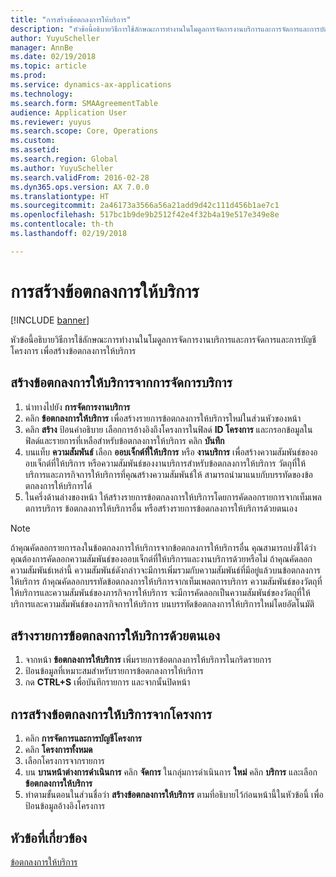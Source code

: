 ```yaml
---
title: "การสร้างข้อตกลงการให้บริการ"
description: "หัวข้อนี้อธิบายวิธีการใช้ลักษณะการทำงานในโมดูลการจัดการงานบริการและการจัดการและการบัญชีโครงการ เพื่อสร้างข้อตกลงการให้บริการ"
author: YuyuScheller
manager: AnnBe
ms.date: 02/19/2018
ms.topic: article
ms.prod: 
ms.service: dynamics-ax-applications
ms.technology: 
ms.search.form: SMAAgreementTable
audience: Application User
ms.reviewer: yuyus
ms.search.scope: Core, Operations
ms.custom: 
ms.assetid: 
ms.search.region: Global
ms.author: YuyuScheller
ms.search.validFrom: 2016-02-28
ms.dyn365.ops.version: AX 7.0.0
ms.translationtype: HT
ms.sourcegitcommit: 2a46173a3566a56a21add9d42c111d456b1ae7c1
ms.openlocfilehash: 517bc1b9de9b2512f42e4f32b4a19e517e349e8e
ms.contentlocale: th-th
ms.lasthandoff: 02/19/2018

---
```


# <a name="create-service-agreements"></a>การสร้างข้อตกลงการให้บริการ

[!INCLUDE [banner](../includes/banner.md)]

หัวข้อนี้อธิบายวิธีการใช้ลักษณะการทำงานในโมดูลการจัดการงานบริการและการจัดการและการบัญชีโครงการ เพื่อสร้างข้อตกลงการให้บริการ

## <a name="create-a-service-agreement-from-service-management"></a>สร้างข้อตกลงการให้บริการจากการจัดการบริการ

1. นำทางไปยัง **การจัดการงานบริการ**
2. คลิก **ข้อตกลงการให้บริการ** เพื่อสร้างรายการข้อตกลงการให้บริการใหม่ในส่วนหัวของหน้า 
3. คลิก **สร้าง** ป้อนคำอธิบาย เลือกการอ้างอิงถึงโครงการในฟิลด์ **ID โครงการ** และกรอกข้อมูลในฟิลด์และรายการที่เหลือสำหรับข้อตกลงการให้บริการ คลิก **บันทึก**
4. บนแท็บ **ความสัมพันธ์** เลือก **ออบเจ็กต์ที่ให้บริการ** หรือ **งานบริการ** เพื่อสร้างความสัมพันธ์ของออบเจ็กต์ที่ให้บริการ หรือความสัมพันธ์ของงานบริการสำหรับข้อตกลงการให้บริการ วัตถุที่ให้บริการและภารกิจการให้บริการที่คุณสร้างความสัมพันธ์ให้ สามารถนำมาแนบกับบรรทัดของข้อตกลงการให้บริการได้
5. ในครึ่งด้านล่างของหน้า ให้สร้างรายการข้อตกลงการให้บริการโดยการคัดลอกรายการจากเท็มเพลตการบริการ ข้อตกลงการให้บริการอื่น หรือสร้างรายการข้อตกลงการให้บริการด้วยตนเอง

> [!NOTE]
> ถ้าคุณคัดลอกรายการลงในข้อตกลงการให้บริการจากข้อตกลงการให้บริการอื่น คุณสามารถบ่งชี้ได้ว่าคุณต้องการคัดลอกความสัมพันธ์ของออบเจ็กต์ที่ให้บริการและงานบริการด้วยหรือไม่ ถ้าคุณคัดลอกความสัมพันธ์เหล่านี้ ความสัมพันธ์ดังกล่าวจะมีการเพิ่มรวมกับความสัมพันธ์ที่มีอยู่แล้วบนข้อตกลงการให้บริการ ถ้าคุณคัดลอกบรรทัดข้อตกลงการให้บริการจากเท็มเพลตการบริการ ความสัมพันธ์ของวัตถุที่ให้บริการและความสัมพันธ์ของภารกิจการให้บริการ จะมีการคัดลอกเป็นความสัมพันธ์ของวัตถุที่ให้บริการและความสัมพันธ์ของภารกิจการให้บริการ บนบรรทัดข้อตกลงการให้บริการใหม่โดยอัตโนมัติ

## <a name="create-service-agreement-lines-manually"></a>สร้างรายการข้อตกลงการให้บริการด้วยตนเอง

1. จากหน้า **ข้อตกลงการให้บริการ** เพิ่มรายการข้อตกลงการให้บริการในกริดรายการ 
2. ป้อนข้อมูลที่เหมาะสมสำหรับรายการข้อตกลงการให้บริการ 
3. กด **CTRL+S** เพื่อบันทึกรายการ และจากนั้นปิดหน้า

## <a name="create-a-service-agreement-from-project"></a>การสร้างข้อตกลงการให้บริการจากโครงการ

1. คลิก **การจัดการและการบัญชีโครงการ**
2. คลิก **โครงการทั้งหมด**
3. เลือกโครงการจากรายการ
4. บน **บานหน้าต่างการดำเนินการ** คลิก **จัดการ** ในกลุ่มการดำเนินการ **ใหม่** คลิก **บริการ** และเลือก **ข้อตกลงการให้บริการ**
5. ทำตามขั้นตอนในส่วนชื่อว่า **สร้างข้อตกลงการให้บริการ** ตามที่อธิบายไว้ก่อนหน้านี้ในหัวข้อนี้ เพื่อป้อนข้อมูลอ้างอิงโครงการ


## <a name="related-topics"></a>หัวข้อที่เกี่ยวข้อง

[ข้อตกลงการให้บริการ](service-agreements.md)



